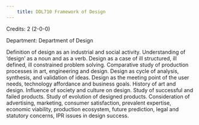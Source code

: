 ```yaml
---
    title: DDL710 Framework of Design
---
```

Credits: 2 (2-0-0)

Department: Department of Design

Definition of design as an industrial and social activity. Understanding of ‘design’ as a noun and as a verb. Design as a case of ill structured, ill defined, ill constrained problem solving. Comparative study of production processes in art, engineering and design. Design as cycle of analysis, synthesis, and validation of ideas. Design as the meeting point of the user needs, technology affordance and business goals. History of art and design. Influence of society and culture on design. Study of successful and failed products. Study of evolution of designed products. Consideration of advertising, marketing, consumer satisfaction, prevalent expertise, economic viability, production ecosystem, future prediction, legal and statutory concerns, IPR issues in design success.